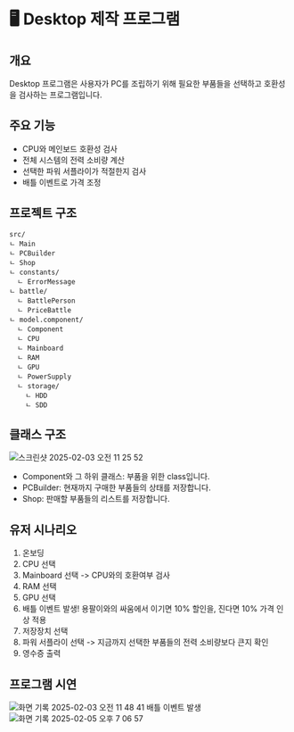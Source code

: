 # 🖥️ Desktop 제작 프로그램 
## 개요
Desktop 프로그램은 사용자가 PC를 조립하기 위해 필요한 부품들을 선택하고 호환성을 검사하는 프로그램입니다.

## 주요 기능
- CPU와 메인보드 호환성 검사
- 전체 시스템의 전력 소비량 계산
- 선택한 파워 서플라이가 적절한지 검사
- 배틀 이벤트로 가격 조정

## 프로젝트 구조
```
src/
ㄴ Main
ㄴ PCBuilder
ㄴ Shop
ㄴ constants/
  ㄴ ErrorMessage
ㄴ battle/
  ㄴ BattlePerson
  ㄴ PriceBattle
ㄴ model.component/
  ㄴ Component
  ㄴ CPU
  ㄴ Mainboard
  ㄴ RAM
  ㄴ GPU
  ㄴ PowerSupply
  ㄴ storage/
    ㄴ HDD
    ㄴ SDD
```

## 클래스 구조
![스크린샷 2025-02-03 오전 11 25 52](https://github.com/user-attachments/assets/1eb51e3f-53f2-4fe1-8958-e417d5b7a168)

- Component와 그 하위 클래스: 부품을 위한 class입니다.
- PCBuilder: 현재까지 구매한 부품들의 상태를 저장합니다.
- Shop: 판매할 부품들의 리스트를 저장합니다.

## 유저 시나리오
1. 온보딩
2. CPU 선택
3. Mainboard 선택 -> CPU와의 호환여부 검사
4. RAM 선택
5. GPU 선택
6. 배틀 이벤트 발생! 용팔이와의 싸움에서 이기면 10% 할인을, 진다면 10% 가격 인상 적용
7. 저장장치 선택
8. 파워 서플라이 선택 -> 지금까지 선택한 부품들의 전력 소비량보다 큰지 확인
9. 영수증 출력

## 프로그램 시연
![화면 기록 2025-02-03 오전 11 48 41](https://github.com/user-attachments/assets/39cbdeca-8875-43f6-8439-a76c928f273d)
배틀 이벤트 발생   
![화면 기록 2025-02-05 오후 7 06 57](https://github.com/user-attachments/assets/3899e79d-3d6e-4113-8710-98c804fa0e6e)


